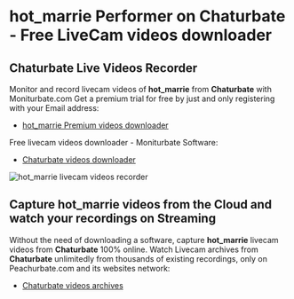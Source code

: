 # hot_marrie Performer on Chaturbate - Free LiveCam videos downloader

## Chaturbate Live Videos Recorder

Monitor and record livecam videos of **hot_marrie** from **Chaturbate** with Moniturbate.com
Get a premium trial for free by just and only registering with your Email address:
* [hot_marrie Premium videos downloader](https://moniturbate.com/request-demo-licence-key.html)

Free livecam videos downloader - Moniturbate Software:
* [Chaturbate videos downloader](https://moniturbate.com/moniturbate-download-software.html)

![hot_marrie livecam videos recorder](https://peachurnet.com/templates/moniturbate-software.png)


## Capture hot_marrie videos from the Cloud and watch your recordings on Streaming

Without the need of downloading a software, capture **hot_marrie** livecam videos from **Chaturbate** 100% online.
Watch Livecam archives from **Chaturbate** unlimitedly from thousands of existing recordings, only on Peachurbate.com and its websites network:
* [Chaturbate videos archives](https://peachurnet.com/)